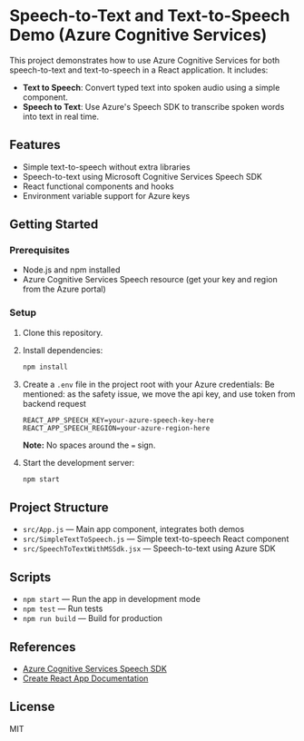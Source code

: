 # Speech-to-Text and Text-to-Speech Demo (Azure Cognitive Services)

This project demonstrates how to use Azure Cognitive Services for both speech-to-text and text-to-speech in a React application. It includes:

- **Text to Speech**: Convert typed text into spoken audio using a simple component.
- **Speech to Text**: Use Azure's Speech SDK to transcribe spoken words into text in real time.

## Features

- Simple text-to-speech without extra libraries
- Speech-to-text using Microsoft Cognitive Services Speech SDK
- React functional components and hooks
- Environment variable support for Azure keys

## Getting Started

### Prerequisites

- Node.js and npm installed
- Azure Cognitive Services Speech resource (get your key and region from the Azure portal)

### Setup

1. Clone this repository.
2. Install dependencies:

   ```bash
   npm install
   ```

3. Create a `.env` file in the project root with your Azure credentials:
   Be mentioned: as the safety issue, we move the api key, and use token from backend request

   ```env
   REACT_APP_SPEECH_KEY=your-azure-speech-key-here
   REACT_APP_SPEECH_REGION=your-azure-region-here
   ```

   **Note:** No spaces around the `=` sign.
4. Start the development server:

   ```bash
   npm start
   ```

## Project Structure

- `src/App.js` — Main app component, integrates both demos
- `src/SimpleTextToSpeech.js` — Simple text-to-speech React component
- `src/SpeechToTextWithMSSdk.jsx` — Speech-to-text using Azure SDK

## Scripts

- `npm start` — Run the app in development mode
- `npm test` — Run tests
- `npm run build` — Build for production

## References

- [Azure Cognitive Services Speech SDK](https://learn.microsoft.com/azure/cognitive-services/speech-service/)
- [Create React App Documentation](https://create-react-app.dev/)

## License

MIT
